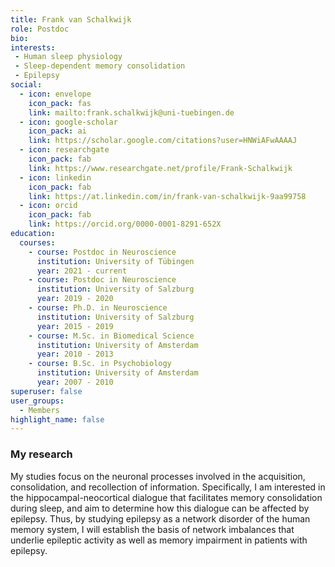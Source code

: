 ```yaml
---
title: Frank van Schalkwijk
role: Postdoc
bio:
interests:
 - Human sleep physiology
 - Sleep-dependent memory consolidation
 - Epilepsy
social:
  - icon: envelope
    icon_pack: fas
    link: mailto:frank.schalkwijk@uni-tuebingen.de
  - icon: google-scholar
    icon_pack: ai
    link: https://scholar.google.com/citations?user=HNWiAFwAAAAJ
  - icon: researchgate
    icon_pack: fab
    link: https://www.researchgate.net/profile/Frank-Schalkwijk
  - icon: linkedin
    icon_pack: fab
    link: https://at.linkedin.com/in/frank-van-schalkwijk-9aa99758
  - icon: orcid
    icon_pack: fab
    link: https://orcid.org/0000-0001-8291-652X
education:
  courses:
    - course: Postdoc in Neuroscience
      institution: University of Tübingen
      year: 2021 - current
    - course: Postdoc in Neuroscience
      institution: University of Salzburg
      year: 2019 - 2020     
    - course: Ph.D. in Neuroscience
      institution: University of Salzburg
      year: 2015 - 2019
    - course: M.Sc. in Biomedical Science
      institution: University of Amsterdam
      year: 2010 - 2013
    - course: B.Sc. in Psychobiology
      institution: University of Amsterdam
      year: 2007 - 2010
superuser: false
user_groups:
  - Members
highlight_name: false
---
```

### My research

My studies focus on the neuronal processes involved in the acquisition, consolidation, and recollection of information. Specifically, I am interested in the hippocampal-neocortical dialogue that facilitates memory consolidation during sleep, and aim to determine how this dialogue can be affected by epilepsy. Thus, by studying epilepsy as a network disorder of the human memory system, I will establish the basis of network imbalances that underlie epileptic activity as well as memory impairment in patients with epilepsy.
